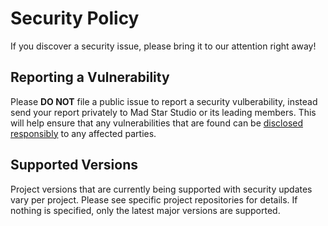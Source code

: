 # Security Policy

If you discover a security issue, please bring it to our attention right away!

## Reporting a Vulnerability
<!-- TODO: Add quick Contact Information -->
Please **DO NOT** file a public issue to report a security vulberability, instead send your report privately to Mad Star Studio or its leading members. This will help ensure that any vulnerabilities that are found can be [disclosed responsibly](https://en.wikipedia.org/wiki/Responsible_disclosure) to any affected parties.

## Supported Versions

Project versions that are currently being supported with security updates vary per project.
Please see specific project repositories for details.
If nothing is specified, only the latest major versions are supported.
